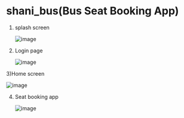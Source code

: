
# shani_bus(Bus Seat Booking App)


1) splash screen

   
   ![image](https://user-images.githubusercontent.com/72256511/147389889-79a2128a-0090-4662-9e46-118ca8f4ad99.png)


2) Login page
     
     
    ![image](https://user-images.githubusercontent.com/72256511/147389894-c47cbc92-8795-4677-9bd3-d46e4e643980.png)
     

3)Home screen
    
    
   ![image](https://user-images.githubusercontent.com/72256511/147389914-e74b4c3a-92e7-49ce-9b49-3785788375f2.png)
     


4) Seat booking app
   
   
   ![image](https://user-images.githubusercontent.com/72256511/147389924-4830b5d1-1ff5-47da-8b67-f91a8701a769.png)



